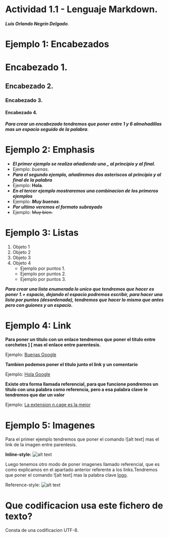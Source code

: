 # Actividad 1.1 - Lenguaje Markdown.

###### **_Luis Orlando Negrin Delgado_**.

# Ejemplo 1: Encabezados

# Encabezado 1.
## Encabezado 2.
### Encabezado 3.
#### Encabezado 4.

**_Para crear un encabezado tendremos que poner entre 1 y 6 almohadillas mas un espacio seguido de la palabra_**.

# Ejemplo 2: Emphasis

- **_El primer ejemplo se realiza añadiendo una _ al principio y al final._**
- Ejemplo: _buenas_.
- **_Para el segundo ejemplo, añadiremos dos asteriscos al principio y al final de la palabra_**
- Ejemplo: **Hola**.
- **_En el tercer ejemplo mostraremos una combinacion de los primeros ejemplos_**
- Ejemplo: **_Muy buenas_**.
- **_Por ultimo veremos el formato subrayado_**
- Ejemplo: ~~Muy bien.~~

# Ejemplo 3: Listas
1. Objeto 1
2. Objeto 2
3. Objeto 3
4. Objeto 4
    - Ejemplo por puntos 1.
    - Ejemplo por puntos 2.
    - Ejemplo por puntos 3.

**_Para crear una lista enumerada lo unico que tendremos que hacer es poner 1.+ espacio, dejando el espacio podremos escribir, para hacer una lista por puntos (desordenada), tendremos que hacer lo mismo que antes pero con guiones y un espacio._**

# Ejemplo 4: Link

**Para poner un titulo con un enlace tendremos que poner el titulo entre corchetes ] [ mas el enlace entre parentesis.**

 Ejemplo: [Buenas Google](https://www.google.com)
 
 **Tambien podemos poner el titulo junto el link y un comentario**
 
 Ejemplo: [Hola Google](https://www.google.com "Google's Homepage")
 
 **Existe otra forma llamada referencial, para que funcione pondremos un titulo con una palabra como referencia, pero a esa palabra clave le tendremos que dar un valor**
 
 Ejemplo: [La extension n.cage es la mejor][n.cage]
 
[n.cage]: https://chrome.google.com/webstore/detail/ncage/hnbmfljfohghaepamnfokgggaejlmfol?hl=ES

# Ejemplo 5: Imagenes
Para el primer ejemplo tendremos que poner el comando ![alt text] mas el link de la imagen entre parentesis. 

**Inline-style:** 
![alt text](http://editorconfig.org/logos/atom.png "Logo Title Text 1")

Luego tenemos otro modo de poner imagenes llamado referencial, que es como explicamos en el apartado anterior referente a los links.Tendremos que poner el comando ![alt text] mas la palabra clave [logo].

Reference-style: 
![alt text][logo]

[logo]: https://avatars0.githubusercontent.com/u/19570767?v=4

# Que codificacion usa este fichero de texto? 

Consta de una codificacion UTF-8.
